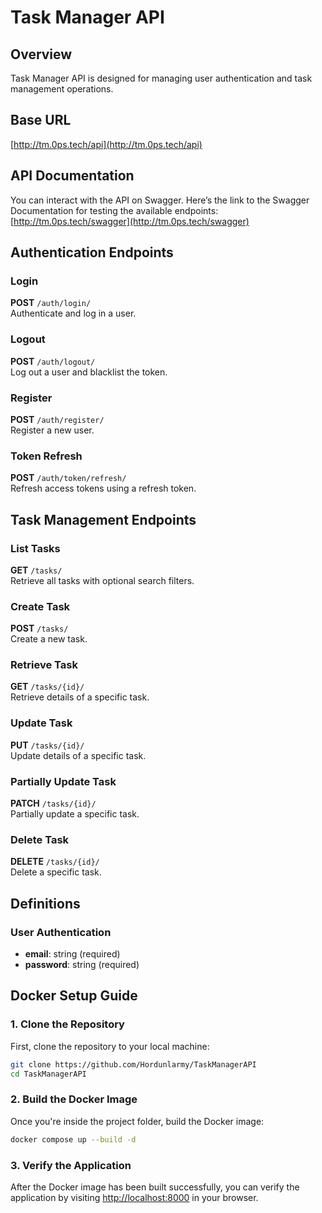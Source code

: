 # Task Manager API

## Overview

Task Manager API is designed for managing user authentication and task management operations.

## Base URL

[http://tm.0ps.tech/api](http://tm.0ps.tech/api)

## API Documentation

You can interact with the API on Swagger. Here’s the link to the Swagger Documentation for testing the available endpoints: [http://tm.0ps.tech/swagger](http://tm.0ps.tech/swagger)

## Authentication Endpoints

### Login

**POST** `/auth/login/`  
Authenticate and log in a user.

### Logout

**POST** `/auth/logout/`  
Log out a user and blacklist the token.

### Register

**POST** `/auth/register/`  
Register a new user.

### Token Refresh

**POST** `/auth/token/refresh/`  
Refresh access tokens using a refresh token.

## Task Management Endpoints

### List Tasks

**GET** `/tasks/`  
Retrieve all tasks with optional search filters.

### Create Task

**POST** `/tasks/`  
Create a new task.

### Retrieve Task

**GET** `/tasks/{id}/`  
Retrieve details of a specific task.

### Update Task

**PUT** `/tasks/{id}/`  
Update details of a specific task.

### Partially Update Task

**PATCH** `/tasks/{id}/`  
Partially update a specific task.

### Delete Task

**DELETE** `/tasks/{id}/`  
Delete a specific task.

## Definitions

### User Authentication

- **email**: string (required)
- **password**: string (required)

## Docker Setup Guide

### 1. Clone the Repository

First, clone the repository to your local machine:

```bash
git clone https://github.com/Hordunlarmy/TaskManagerAPI
cd TaskManagerAPI
```

### 2. Build the Docker Image

Once you're inside the project folder, build the Docker image:

```bash
docker compose up --build -d
```

### 3. Verify the Application

After the Docker image has been built successfully, you can verify the application by visiting [http://localhost:8000](http://localhost:8000) in your browser.
